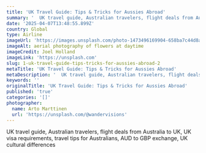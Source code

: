 ```yaml
---
title: 'UK Travel Guide: Tips & Tricks for Aussies Abroad'
summary: '  UK travel guide, Australian travelers, flight deals from Australia to UK, UK visa requirements, travel tips for Australians, AUD to GBP exchange, UK c...'
date: '2025-04-07T13:48:55.899Z'
country: Global
type: Airline
imageUrl: 'https://images.unsplash.com/photo-1473496169904-658ba7c44d8a'
imageAlt: aerial photography of flowers at daytime
imageCredit: Joel Holland
imageLink: 'https://unsplash.com'
slug: 1-uk-travel-guide-tips-tricks-for-aussies-abroad-2
metaTitle: 'UK Travel Guide: Tips & Tricks for Aussies Abroad'
metaDescription: '  UK travel guide, Australian travelers, flight deals from Australia to UK, UK visa requirements, travel tips for Australians, AUD to GBP exchange, UK c...'
keywords: ''
originalTitle: 'UK Travel Guide: Tips & Tricks for Aussies Abroad'
published: 'true'
categories: '[]'
photographer:
  name: Arto Marttinen
  url: 'https://unsplash.com/@wandervisions'
---
```







UK travel guide, Australian travelers, flight deals from Australia to UK, UK visa requirements, travel tips for Australians, AUD to GBP exchange, UK cultural differences
